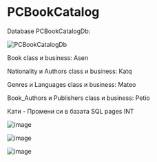 # PCBookCatalog
Database PCBookCatalogDb:

![PCBookCatalogDb](https://github.com/cathy-09/PCBookCatalog/assets/158329994/54ff94b7-0775-44b9-a31a-0ec70150bcb5)


Book class и business: Asen

Nationality и Authors class и business: Katq

Genres и Languages class и business: Mateo

Book_Authors и Publishers class и business: Petio

Кати - Промени си в базата SQL pages INT

![image](https://github.com/cathy-09/PCBookCatalog/assets/158329994/6e8e173f-960b-4eb2-a412-fec06d364859)

![image](https://github.com/cathy-09/PCBookCatalog/assets/158329994/0aadcf0a-8052-4a94-b982-146034ef881b)

![image](https://github.com/cathy-09/PCBookCatalog/assets/158329994/306ab094-f732-4fda-b948-6fe7da0e512b)
